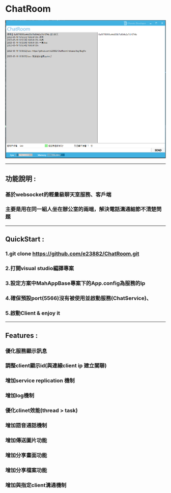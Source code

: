 # ChatRoom
![image](https://github.com/e23882/ChatRoom/blob/master/demo.PNG)

---
## 功能說明 : 
### 基於websocket的輕量級聊天室服務、客戶端
### 主要是用在同一組人坐在辦公室的兩端，解決電話溝通細節不清楚問題

---
## QuickStart : 
### 1.git clone https://github.com/e23882/ChatRoom.git
### 2.打開visual studio編譯專案
### 3.設定方案中MahAppBase專案下的App.config為服務的ip
### 4.確保預設port(5566)沒有被使用並啟動服務(ChatService)、
### 5.啟動Client & enjoy it

---
## Features :
### 優化服務顯示訊息
### 調整client顯示id(與連線client ip 建立關聯)
### 增加service replication 機制
### 增加log機制
### 優化clinet效能(thread > task)
### 增加語音通話機制
### 增加傳送圖片功能
### 增加分享畫面功能
### 增加分享檔案功能
### 增加與指定client溝通機制



